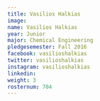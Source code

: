 ```yaml
---
title: Vasilios Halkias
image: 
name: Vasilios Halkias
year: Junior
major: Chemical Engineering
pledgesemester: Fall 2016
facebook: vasilioshalkias
twitter: vasilioshalkias
instagram: vasilioshalkias
linkedin: 
weight: 3
rosternum: 704
---
```

